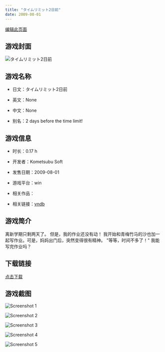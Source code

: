 ```yaml
---
title: "タイムリミット2日前"
date: 2009-08-01
---
```

[编辑此页面](https://github.com/ACG-3/ADV3-source/blob/main/source/_posts/%E3%82%BF%E3%82%A4%E3%83%A0%E3%83%AA%E3%83%9F%E3%83%83%E3%83%882%E6%97%A5%E5%89%8D.md)

## 游戏封面

![タイムリミット2日前](https%3A//pan.timero.xyz/onedrive/img_lib_001/%E3%82%BF%E3%82%A4%E3%83%A0%E3%83%AA%E3%83%9F%E3%83%83%E3%83%882%E6%97%A5%E5%89%8D_cover.avif)


## 游戏名称

- 日文：タイムリミット2日前
- 英文：None
- 中文：None

- 别名：2 days before the time limit!


## 游戏信息

- 时长：0.17 h
- 开发者：Kometsubu Soft
- 发售日期：2009-08-01
- 游戏平台：win
- 相关作品：

- 相关链接：[vndb](https://vndb.org/v23229)


## 游戏简介

离新学期只剩两天了。
但是，我的作业还没有动！
我开始和青梅竹马的沙也加一起写作业。可是，妈妈出门后，突然变得很有精神。
"等等，时间不多了！"
我能写完作业吗？




## 下载链接

[点击下载](https://pan.timero.xyz/onedrive/adv_lib_001/%E3%82%BF%E3%82%A4%E3%83%A0%E3%83%AA%E3%83%9F%E3%83%83%E3%83%882%E6%97%A5%E5%89%8D)


## 游戏截图


![Screenshot 1](https%3A//pan.timero.xyz/onedrive/img_lib_001/%E3%82%BF%E3%82%A4%E3%83%A0%E3%83%AA%E3%83%9F%E3%83%83%E3%83%882%E6%97%A5%E5%89%8D_Screenshot_1.avif)

![Screenshot 2](https%3A//pan.timero.xyz/onedrive/img_lib_001/%E3%82%BF%E3%82%A4%E3%83%A0%E3%83%AA%E3%83%9F%E3%83%83%E3%83%882%E6%97%A5%E5%89%8D_Screenshot_2.avif)

![Screenshot 3](https%3A//pan.timero.xyz/onedrive/img_lib_001/%E3%82%BF%E3%82%A4%E3%83%A0%E3%83%AA%E3%83%9F%E3%83%83%E3%83%882%E6%97%A5%E5%89%8D_Screenshot_3.avif)

![Screenshot 4](https%3A//pan.timero.xyz/onedrive/img_lib_001/%E3%82%BF%E3%82%A4%E3%83%A0%E3%83%AA%E3%83%9F%E3%83%83%E3%83%882%E6%97%A5%E5%89%8D_Screenshot_4.avif)

![Screenshot 5](https%3A//pan.timero.xyz/onedrive/img_lib_001/%E3%82%BF%E3%82%A4%E3%83%A0%E3%83%AA%E3%83%9F%E3%83%83%E3%83%882%E6%97%A5%E5%89%8D_Screenshot_5.avif)

